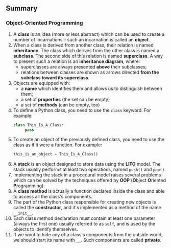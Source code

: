 ## Summary

### Object-Oriented Programming
1. A **class** is an idea (more or less abstract) which can be used to create a number of incarnations – such an incarnation is called an **object**.
2. When a class is derived from another class, their relation is named **inheritance**. The class which derives from the other class is named a **subclass**. The second side of this relation is named **superclass**. A way to present such a relation is an **inheritance diagram**, where:
   - superclasses are always presented **above** their subclasses;
   - relations between classes are shown as arrows directed **from the subclass toward its superclass**.
3. Objects are equipped with:
   - a **name** which identifies them and allows us to distinguish between them;
   - a set of **properties** (the set can be empty)
   - a set of **methods** (can be empty, too)
4. To define a Python class, you need to use the `class` keyword. For example:
   ```python
   class This_Is_A_Class:
        pass
   ```
5. To create an object of the previously defined class, you need to use the class as if it were a function. For example:
   ```python
   this_is_an_object = This_Is_A_Class()
   ```
6. A **stack** is an object designed to store data using the **LIFO** model. The stack usually performs at least two operations, named `push()` and `pop()`.
7. Implementing the stack in a procedural model raises several problems which can be solved by the techniques offered by **OOP** (**O**bject **O**riented **P**rogramming):
8. A **class method** is actually a function declared inside the class and able to access all the class's components.
9. The part of the Python class responsible for creating new objects is called the **constructor**, and it's implemented as a method of the name `__init__`.
10. Each class method declaration must contain at least one parameter (always the first one) usually referred to as `self`, and is used by the objects to identify themselves.
11. If we want to hide any of a class's components from the outside world, we should start its name with `__`. Such components are called **private**.


